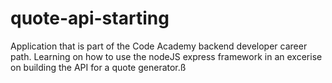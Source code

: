 # quote-api-starting
Application that is part of the Code Academy backend developer career path. Learning on how to use the nodeJS express framework in an excerise on building the API for a quote generator.ß